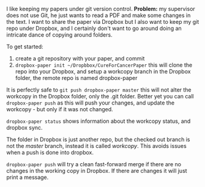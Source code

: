
I like keeping my papers under git version control. **Problem:** my supervisor
does not use Git, he just wants to read a PDF and make some changes in the
text. I want to share the paper via Dropbox but I also want to keep my git repo
under Dropbox, and I certainly don't want to go around doing an intricate dance
of copying around folders.

To get started:

1. create a git repository with your paper, and commit
2. `dropbox-paper init ~/Dropbbox/CureForCancerPaper` this will clone the repo
   into your Dropbox, and setup a workcopy branch in the Dropbox folder, the remote
   repo is named dropbox-paper

It is perfectly safe to `git push dropbox-paper master` this will not alter the
workcopy in the Dropbox folder, only the .git folder.  Better yet you can call
`dropbox-paper push` as this will push your changes, and update the workcopy -
but only if it was not changed.

`dropbox-paper status` shows information about the workcopy status, and dropbox sync.

The folder in Dropbox is just another repo, but the checked out branch is not
the *master* branch, instead it is called *workcopy*. This avoids issues when
a push is done into dropbox.

`dropbox-paper push` will try a clean fast-forward merge if there are no changes
in the working copy in Dropbox. If there are changes it will just print a message.




